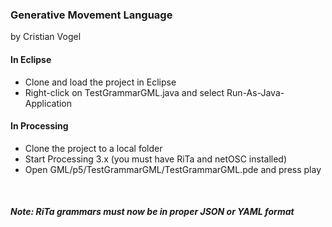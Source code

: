 
### Generative Movement Language
by Cristian Vogel


#### In Eclipse
- Clone and load the project in Eclipse
- Right-click on TestGrammarGML.java and select Run-As-Java-Application

#### In Processing
- Clone the project to a local folder
- Start Processing 3.x (you must have RiTa and netOSC installed)
- Open GML/p5/TestGrammarGML/TestGrammarGML.pde and press play

<br>

##### Note: RiTa grammars must now be in proper JSON or YAML format

<br>





